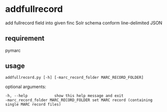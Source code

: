 # addfullrecord

add fullrecord field into given finc Solr schema conform line-delimited JSON

## requirement

pymarc

## usage

    addfullrecord.py [-h] [-marc_record_folder MARC_RECORD_FOLDER]

optional arguments:

    -h, --help            show this help message and exit
    -marc_record_folder MARC_RECORD_FOLDER set MARC record (containing single MARC record files)


